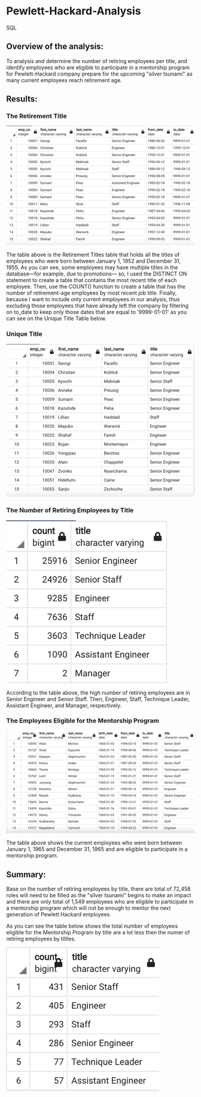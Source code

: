 # Pewlett-Hackard-Analysis
SQL
## Overview of the analysis:
To analysis and determine the number of retiring employees per title, and identify employees who are eligible to participate in a mentorship program for Pewlett-Hackard company prepare for the upcoming "silver tsunami" as many current employees reach retirement age.


## Results:

### The Retirement Title
![retirement_titles](https://github.com/Poonsri14/Pewlett-Hackard-Analysis/blob/main/Resources/retirement_titles.png)

The table above is the Retirement Titles table that holds all the titles of employees who were born between January 1, 1952 and December 31, 1955. As you can see, some employees may have multiple titles in the database—for example, due to promotions— so, I used the DISTINCT ON statement to create a table that contains the most recent title of each employee. Then, use the COUNT() function to create a table that has the number of retirement-age employees by most recent job title. Finally, because I want to include only current employees in our analysis, thus excluding those employees that have already left the company by filtering on to_date to keep only those dates that are equal to '9999-01-01' as you can see on the Unique Title Table below.

### Unique Title
![unique_titles](https://github.com/Poonsri14/Pewlett-Hackard-Analysis/blob/main/Resources/unique_titles.png)

### The Number of Retiring Employees by Title
![retiring_titles](https://github.com/Poonsri14/Pewlett-Hackard-Analysis/blob/main/Resources/retiring_titles.png)

According to the table above, the high number of retiring employees are in Senior Engineer and Senior Staff. Then, Engineer, Staff, Technique Leader, Assistant Engineer, and Manager, respectively.


### The Employees Eligible for the Mentorship Program
![mentorship_eligibilty](https://github.com/Poonsri14/Pewlett-Hackard-Analysis/blob/main/Resources/mentorship_eligibilty.png)

The table above shows the current employees who were born between January 1, 1965 and December 31, 1965 and are eligible to participate in a mentorship program.



## Summary:

Base on the number of retiring employees by title, there are total of 72,458 roles will need to be filled as the "silver tsunami" begins to make an impact and there are only total of 1,549 employees who are eligible to participate in a mentorship program which will not be enough to mentor the next generation of Pewlett Hackard employees. 

As you can see the table below shows the total number of employees eligible for the Mentorship Program by title are a lot less then the numer of retiring employees by tiltles.

![mentorship_number](https://github.com/Poonsri14/Pewlett-Hackard-Analysis/blob/main/Resources/mentorship_number1.png)




